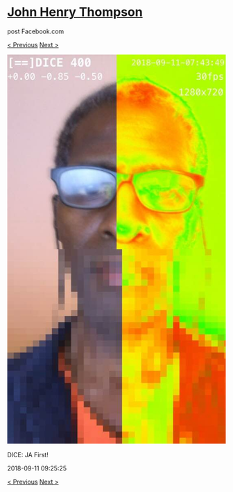# [John Henry Thompson](../README.md)
post Facebook.com

[< Previous](2018-09-12-4.md) [Next >](2018-09-09-1.md)

[![](../media/2018-09-11/Timeline-Photos-DICE-JA-First.jpg)](../README.md)

DICE: JA First!

2018-09-11 09:25:25

[< Previous](2018-09-12-4.md) [Next >](2018-09-09-1.md)
